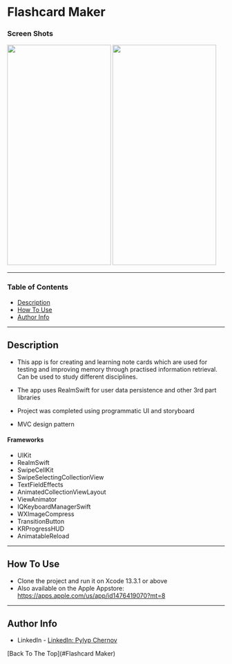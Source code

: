 
# Flashcard Maker

### Screen Shots

<img src="https://user-images.githubusercontent.com/45902091/169403780-5149df02-03ae-44df-b08d-ce9188c00a55.PNG" width="240" height="510">
<img src="https://user-images.githubusercontent.com/45902091/169403883-b68b4993-49e9-44d1-8fa2-4414aee5cc1f.gif" width="240" height="510">




---

### Table of Contents

- [Description](#description)
- [How To Use](#how-to-use)
- [Author Info](#author-info)

---

## Description

- This app is for creating and learning note cards which are used for testing and improving memory through practised information retrieval. Can be used to study different disciplines.

- The app uses RealmSwift for user data persistence and other 3rd part libraries

- Project was completed using programmatic UI and storyboard

- MVC design pattern

#### Frameworks

- UIKit
- RealmSwift
- SwipeCellKit
- SwipeSelectingCollectionView
- TextFieldEffects
- AnimatedCollectionViewLayout
- ViewAnimator
- IQKeyboardManagerSwift
- WXImageCompress
- TransitionButton
- KRProgressHUD
- AnimatableReload

---

## How To Use

- Clone the project and run it on Xcode 13.3.1 or above
- Also available on the Apple Appstore: https://apps.apple.com/us/app/id1476419070?mt=8
---

## Author Info

- LinkedIn - [LinkedIn: Pylyp Chernov](https://www.linkedin.com/in/pylyp-chernov-7ab4041a2/)

[Back To The Top](#Flashcard Maker)
